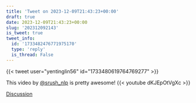 ```yaml
---
title: 'Tweet on 2023-12-09T21:43:23+00:00'
draft: true
date: 2023-12-09T21:43:23+00:00
slug: '202312092143'
is_tweet: true
tweet_info:
  id: '1733482476771975170'
  type: 'reply'
  is_thread: False
---
```




{{< tweet user="yentinglin56" id="1733480619764769277" >}}

This video by [@srush_nlp](https://x.com/srush_nlp) is pretty awesome! {{< youtube dKJEpOtVgXc >}}

[Discussion](https://x.com/sytelus/status/1733482476771975170)
